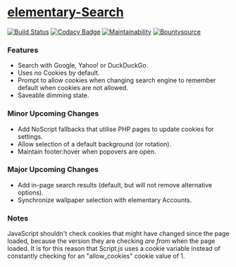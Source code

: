 # [elementary-Search](https://labs.eustasy.org/elementary-Search/)

[![Build Status](https://travis-ci.org/eustasy/elementary-Search.svg?branch=master)](https://travis-ci.org/eustasy/elementary-Search)
[![Codacy Badge](https://api.codacy.com/project/badge/Grade/60bde73a651e4e05ae52039c36b62021)](https://www.codacy.com/app/lewisgoddard/elementary-Search?utm_source=github.com&amp;utm_medium=referral&amp;utm_content=eustasy/elementary-Search&amp;utm_campaign=Badge_Grade)
[![Maintainability](https://api.codeclimate.com/v1/badges/8c45097804db5baff3b5/maintainability)](https://codeclimate.com/github/eustasy/elementary-Search/maintainability)
[![Bountysource](https://www.bountysource.com/badge/tracker?tracker_id=240433)](https://www.bountysource.com/teams/eustasy/issues?tracker_ids=240433)

### Features
- Search with Google, Yahoo! or DuckDuckGo.
- Uses no Cookies by default.
- Prompt to allow cookies when changing search engine to remember default when cookies are not allowed.
- Saveable dimming state.

### Minor Upcoming Changes
- Add NoScript fallbacks that utilise PHP pages to update cookies for settings.
- Allow selection of a default background (or rotation).
- Maintain footer:hover when popovers are open.

### Major Upcoming Changes
- Add in-page search results (default, but will not remove alternative options).
- Synchronize wallpaper selection with elementary Accounts.

### Notes
JavaScript shouldn't check cookies that might have changed since the page loaded, because the version they are checking _are from_ when the page loaded. It is for this reason that Script.js uses a cookie variable instead of constantly checking for an "allow_cookies" cookie value of 1.
